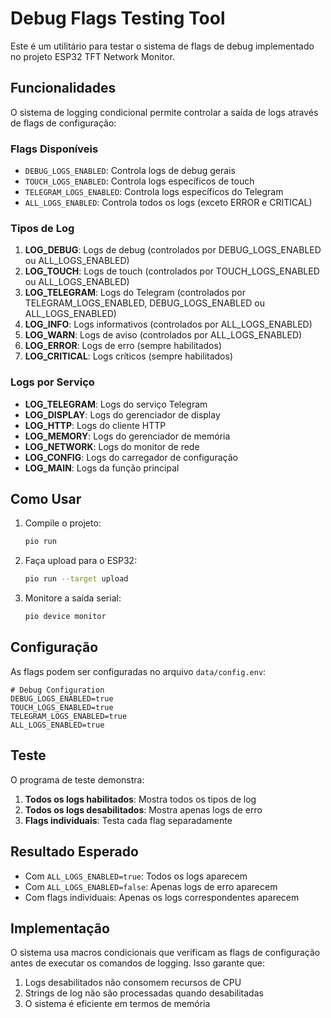 # Debug Flags Testing Tool

Este é um utilitário para testar o sistema de flags de debug implementado no projeto ESP32 TFT Network Monitor.

## Funcionalidades

O sistema de logging condicional permite controlar a saída de logs através de flags de configuração:

### Flags Disponíveis

- `DEBUG_LOGS_ENABLED`: Controla logs de debug gerais
- `TOUCH_LOGS_ENABLED`: Controla logs específicos de touch
- `TELEGRAM_LOGS_ENABLED`: Controla logs específicos do Telegram
- `ALL_LOGS_ENABLED`: Controla todos os logs (exceto ERROR e CRITICAL)

### Tipos de Log

1. **LOG_DEBUG**: Logs de debug (controlados por DEBUG_LOGS_ENABLED ou ALL_LOGS_ENABLED)
2. **LOG_TOUCH**: Logs de touch (controlados por TOUCH_LOGS_ENABLED ou ALL_LOGS_ENABLED)
3. **LOG_TELEGRAM**: Logs do Telegram (controlados por TELEGRAM_LOGS_ENABLED, DEBUG_LOGS_ENABLED ou ALL_LOGS_ENABLED)
4. **LOG_INFO**: Logs informativos (controlados por ALL_LOGS_ENABLED)
5. **LOG_WARN**: Logs de aviso (controlados por ALL_LOGS_ENABLED)
6. **LOG_ERROR**: Logs de erro (sempre habilitados)
7. **LOG_CRITICAL**: Logs críticos (sempre habilitados)

### Logs por Serviço

- **LOG_TELEGRAM**: Logs do serviço Telegram
- **LOG_DISPLAY**: Logs do gerenciador de display
- **LOG_HTTP**: Logs do cliente HTTP
- **LOG_MEMORY**: Logs do gerenciador de memória
- **LOG_NETWORK**: Logs do monitor de rede
- **LOG_CONFIG**: Logs do carregador de configuração
- **LOG_MAIN**: Logs da função principal

## Como Usar

1. Compile o projeto:
   ```bash
   pio run
   ```

2. Faça upload para o ESP32:
   ```bash
   pio run --target upload
   ```

3. Monitore a saída serial:
   ```bash
   pio device monitor
   ```

## Configuração

As flags podem ser configuradas no arquivo `data/config.env`:

```env
# Debug Configuration
DEBUG_LOGS_ENABLED=true
TOUCH_LOGS_ENABLED=true
TELEGRAM_LOGS_ENABLED=true
ALL_LOGS_ENABLED=true
```

## Teste

O programa de teste demonstra:

1. **Todos os logs habilitados**: Mostra todos os tipos de log
2. **Todos os logs desabilitados**: Mostra apenas logs de erro
3. **Flags individuais**: Testa cada flag separadamente

## Resultado Esperado

- Com `ALL_LOGS_ENABLED=true`: Todos os logs aparecem
- Com `ALL_LOGS_ENABLED=false`: Apenas logs de erro aparecem
- Com flags individuais: Apenas os logs correspondentes aparecem

## Implementação

O sistema usa macros condicionais que verificam as flags de configuração antes de executar os comandos de logging. Isso garante que:

1. Logs desabilitados não consomem recursos de CPU
2. Strings de log não são processadas quando desabilitadas
3. O sistema é eficiente em termos de memória
